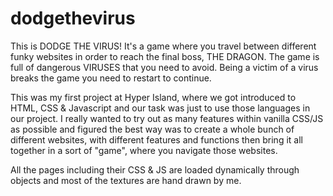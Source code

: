 # dodgethevirus
This is DODGE THE VIRUS! It's a game where you travel between different funky websites in order to reach the final boss, THE DRAGON. The game is full of dangerous VIRUSES that you need to avoid. Being a victim of a virus breaks the game you need to restart to continue.

This was my first project at Hyper Island, where we got introduced to HTML, CSS & Javascript and our task was just to use those languages in our project. I really wanted to try out as many features within vanilla CSS/JS as possible and figured the best way was to create a whole bunch of different websites, with different features and functions then bring it all together in a sort of "game", where you navigate those websites.

All the pages including their CSS & JS are loaded dynamically through objects and most of the textures are hand drawn by me.
